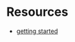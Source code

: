 Resources
=========
* [getting started](https://github.com/purescript/documentation/blob/master/guides/Getting-Started.md)

